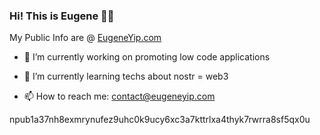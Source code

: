 ### Hi! This is Eugene 👋🏼

My Public Info are @ [EugeneYip.com](https://eugeneyip.com)

- 🔭 I’m currently working on promoting low code applications

- 🌱 I’m currently learning techs about nostr = web3

- 📫 How to reach me: contact@eugeneyip.com

npub1a37nh8exmrynufez9uhc0k9ucy6xc3a7kttrlxa4thyk7rwrra8sf5qx0u

<!--
**EugeneYip/EugeneYip** is a ✨ _special_ ✨ repository because its `README.md` (this file) appears on your GitHub profile.

Here are some ideas to get you started:

- 🔭 I’m currently working on ...
- 🌱 I’m currently learning ...
- 👯 I’m looking to collaborate on ...
- 🤔 I’m looking for help with ...
- 💬 Ask me about ...
- 📫 How to reach me: ...
- 😄 Pronouns: ...
- ⚡ Fun fact: ...
-->
